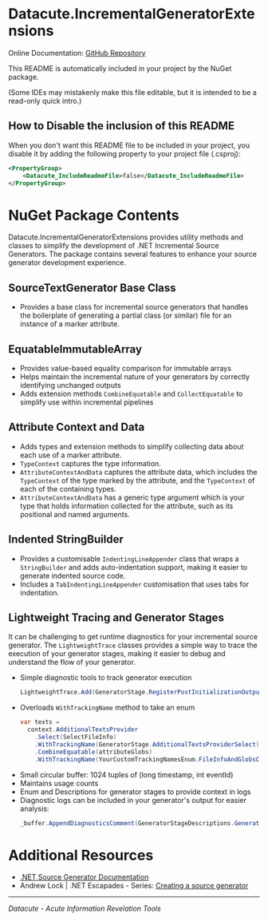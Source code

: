 # Datacute.IncrementalGeneratorExtensions

Online Documentation: [GitHub Repository](https://github.com/datacute/IncrementalGeneratorExtensions)

This README is automatically included in your project by the NuGet package.

(Some IDEs may mistakenly make this file editable, but it is intended to be a read-only quick intro.)

## How to Disable the inclusion of this README

When you don't want this README file to be included in your project, you disable it by adding the following property to your project file (.csproj):

```xml
<PropertyGroup>
    <Datacute_IncludeReadmeFile>false</Datacute_IncludeReadmeFile>
</PropertyGroup>
```

# NuGet Package Contents

Datacute.IncrementalGeneratorExtensions provides utility methods and classes to simplify the development of .NET Incremental Source Generators. The package contains several features to enhance your source generator development experience.

## SourceTextGenerator Base Class

- Provides a base class for incremental source generators that handles the boilerplate
  of generating a partial class (or similar) file for an instance of a marker attribute.

## EquatableImmutableArray

- Provides value-based equality comparison for immutable arrays
- Helps maintain the incremental nature of your generators by correctly identifying unchanged outputs
- Adds extension methods `CombineEquatable` and `CollectEquatable` to simplify use within incremental pipelines

## Attribute Context and Data

- Adds types and extension methods to simplify collecting data about each use of a marker attribute.
- `TypeContext` captures the type information.
- `AttributeContextAndData` captures the attribute data, which includes the `TypeContext` of the type marked by
  the attribute, and the `TypeContext` of each of the containing types.
- `AttributeContextAndData` has a generic type argument which is your type that holds
  information collected for the attribute, such as its positional and named arguments.

## Indented StringBuilder

- Provides a customisable `IndentingLineAppender` class that wraps a `StringBuilder` and adds
  auto-indentation support, making it easier to generate indented source code.
- Includes a `TabIndentingLineAppender` customisation that uses tabs for indentation.

## Lightweight Tracing and Generator Stages

It can be challenging to get runtime diagnostics for your incremental source generator.
The `LightweightTrace` classes provides a simple way to trace the execution of your generator stages,
making it easier to debug and understand the flow of your generator.

- Simple diagnostic tools to track generator execution
  ```csharp
  LightweightTrace.Add(GeneratorStage.RegisterPostInitializationOutput);
  ``` 
- Overloads `WithTrackingName` method to take an enum
  ```csharp
  var texts =
    context.AdditionalTextsProvider
      .Select(SelectFileInfo)
      .WithTrackingName(GeneratorStage.AdditionalTextsProviderSelect) // tracing the first stage output
      .CombineEquatable(attributeGlobs)
      .WithTrackingName(YourCustomTrackingNamesEnum.FileInfoAndGlobsCombined); // tracing the second stage output
  ``` 
- Small circular buffer: 1024 tuples of (long timestamp, int eventId) 
- Maintains usage counts
- Enum and Descriptions for generator stages to provide context in logs
- Diagnostic logs can be included in your generator's output for easier analysis:
  ```csharp
  _buffer.AppendDiagnosticsComment(GeneratorStageDescriptions.GeneratorStageNameMap);
  ```



# Additional Resources

- [.NET Source Generator Documentation](https://learn.microsoft.com/en-us/dotnet/csharp/roslyn-sdk/source-generators-overview)
- Andrew Lock | .NET Escapades - Series: [Creating a source generator](https://andrewlock.net/series/creating-a-source-generator/)

---

*Datacute - Acute Information Revelation Tools*